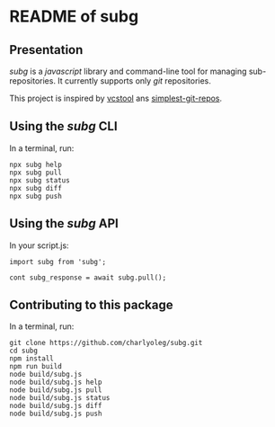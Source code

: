 README of subg
==============


Presentation
------------

*subg* is a *javascript* library and command-line tool for managing sub-repositories. It currently supports only *git* repositories.

This project is inspired by [vcstool](https://github.com/dirk-thomas/vcstool) ans [simplest-git-repos](https://github.com/jmnavarrol/simplest-git-subrepos).



Using the *subg* CLI
--------------------

In a terminal, run:

```
npx subg help
npx subg pull
npx subg status
npx subg diff
npx subg push
```


Using the *subg* API
--------------------

In your script.js:
```
import subg from 'subg';

cont subg_response = await subg.pull();
```


Contributing to this package
----------------------------

In a terminal, run:
```
git clone https://github.com/charlyoleg/subg.git
cd subg
npm install
npm run build
node build/subg.js
node build/subg.js help
node build/subg.js pull
node build/subg.js status
node build/subg.js diff
node build/subg.js push
```

